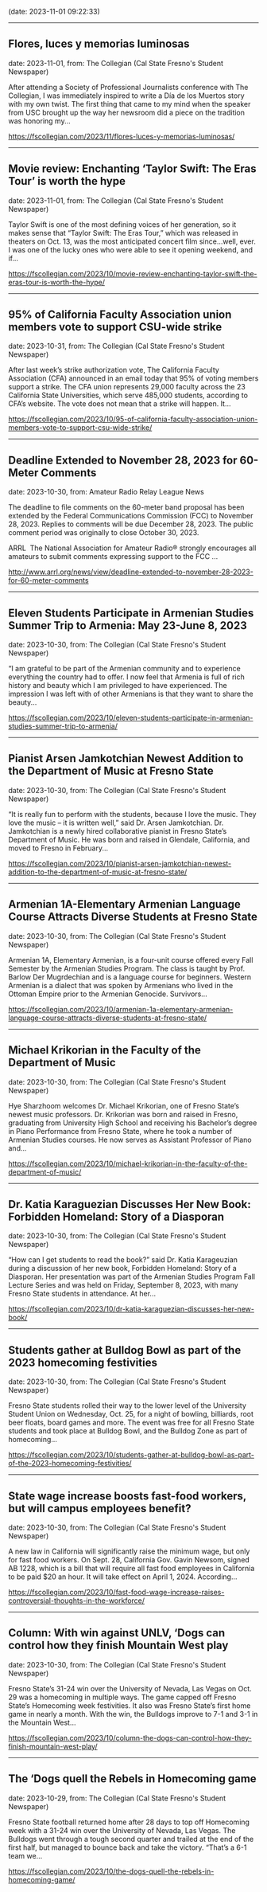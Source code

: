 
(date: 2023-11-01 09:22:33)

---

## Flores, luces y memorias luminosas

date: 2023-11-01, from: The Collegian (Cal State Fresno's Student Newspaper)

After attending a Society of Professional Journalists conference with The Collegian, I was immediately inspired to write a Día de los Muertos story with my own twist. The first thing that came to my mind when the speaker from USC brought up the way her newsroom did a piece on the tradition was honoring my... 

<https://fscollegian.com/2023/11/flores-luces-y-memorias-luminosas/>

---

## Movie review: Enchanting ‘Taylor Swift: The Eras Tour’ is worth the hype

date: 2023-11-01, from: The Collegian (Cal State Fresno's Student Newspaper)

Taylor Swift is one of the most defining voices of her generation, so it makes sense that “Taylor Swift: The Eras Tour,” which was released in theaters on Oct. 13, was the most anticipated concert film since&#8230;well, ever. I was one of the lucky ones who were able to see it opening weekend, and if... 

<https://fscollegian.com/2023/10/movie-review-enchanting-taylor-swift-the-eras-tour-is-worth-the-hype/>

---

## 95% of California Faculty Association union members vote to support CSU-wide strike

date: 2023-10-31, from: The Collegian (Cal State Fresno's Student Newspaper)

After last week&#8217;s strike authorization vote, The California Faculty Association (CFA) announced in an email today that 95% of voting members support a strike. The CFA union represents 29,000 faculty across the 23 California State Universities, which serve 485,000 students, according to CFA’s website. The vote does not mean that a strike will happen. It... 

<https://fscollegian.com/2023/10/95-of-california-faculty-association-union-members-vote-to-support-csu-wide-strike/>

---

## Deadline Extended to November 28, 2023 for 60-Meter Comments

date: 2023-10-30, from: Amateur Radio Relay League News

<p>The deadline to file comments on the 60-meter band proposal has been extended by the Federal Communications Commission (FCC) to November 28, 2023. Replies to comments will be due December 28, 2023. The public comment period was originally to close October 30, 2023.</p><p>ARRL  The National Association for Amateur Radio® strongly encourages all amateurs to submit comments expressing support to the FCC ...</p> 

<http://www.arrl.org/news/view/deadline-extended-to-november-28-2023-for-60-meter-comments>

---

## Eleven Students Participate in Armenian Studies Summer Trip to Armenia: May 23-June 8, 2023

date: 2023-10-30, from: The Collegian (Cal State Fresno's Student Newspaper)

“I am grateful to be part of the Armenian community and to experience everything the country had to offer. I now feel that Armenia is full of rich history and beauty which I am privileged to have experienced. The impression I was left with of other Armenians is that they want to share the beauty... 

<https://fscollegian.com/2023/10/eleven-students-participate-in-armenian-studies-summer-trip-to-armenia/>

---

## Pianist Arsen Jamkotchian Newest Addition to the Department of Music at Fresno State

date: 2023-10-30, from: The Collegian (Cal State Fresno's Student Newspaper)

“It is really fun to perform with the students, because I love the music. They love the music – it is written well,” said Dr. Arsen Jamkotchian. Dr. Jamkotchian is a newly hired collaborative pianist in Fresno State’s Department of Music. He was born and raised in Glendale, California, and moved to Fresno in February... 

<https://fscollegian.com/2023/10/pianist-arsen-jamkotchian-newest-addition-to-the-department-of-music-at-fresno-state/>

---

## Armenian 1A-Elementary Armenian Language Course Attracts Diverse Students at Fresno State

date: 2023-10-30, from: The Collegian (Cal State Fresno's Student Newspaper)

Armenian 1A, Elementary Armenian, is a four-unit course offered every Fall Semester by the Armenian Studies Program. The class is taught by Prof. Barlow Der Mugrdechian and is a language course for beginners. Western Armenian is a dialect that was spoken by Armenians who lived in the Ottoman Empire prior to the Armenian Genocide. Survivors... 

<https://fscollegian.com/2023/10/armenian-1a-elementary-armenian-language-course-attracts-diverse-students-at-fresno-state/>

---

## Michael Krikorian in the Faculty of the Department of Music

date: 2023-10-30, from: The Collegian (Cal State Fresno's Student Newspaper)

Hye Sharzhoom welcomes Dr. Michael Krikorian, one of Fresno State’s newest music professors. Dr. Krikorian was born and raised in Fresno, graduating from University High School and receiving his Bachelor’s degree in Piano Performance from Fresno State, where he took a number of Armenian Studies courses. He now serves as Assistant Professor of Piano and... 

<https://fscollegian.com/2023/10/michael-krikorian-in-the-faculty-of-the-department-of-music/>

---

## Dr. Katia Karaguezian Discusses Her New Book: Forbidden Homeland: Story of a Diasporan

date: 2023-10-30, from: The Collegian (Cal State Fresno's Student Newspaper)

“How can I get students to read the book?” said Dr. Katia Karageuzian during a discussion of her new book, Forbidden Homeland: Story of a Diasporan. Her presentation was part of the Armenian Studies Program Fall Lecture Series and was held on Friday, September 8, 2023, with many Fresno State students in attendance. At her... 

<https://fscollegian.com/2023/10/dr-katia-karaguezian-discusses-her-new-book/>

---

## Students gather at Bulldog Bowl as part of the 2023 homecoming festivities

date: 2023-10-30, from: The Collegian (Cal State Fresno's Student Newspaper)

Fresno State students rolled their way to the lower level of the University Student Union on Wednesday, Oct. 25, for a night of bowling, billiards, root beer floats, board games and more. The event was free for all Fresno State students and took place at Bulldog Bowl, and the Bulldog Zone as part of homecoming... 

<https://fscollegian.com/2023/10/students-gather-at-bulldog-bowl-as-part-of-the-2023-homecoming-festivities/>

---

## State wage increase boosts fast-food workers, but will campus employees benefit?

date: 2023-10-30, from: The Collegian (Cal State Fresno's Student Newspaper)

A new law in California will significantly raise the minimum wage, but only for fast food workers. On Sept. 28, California Gov. Gavin Newsom, signed AB 1228, which is a bill that will require all fast food employees in California to be paid $20 an hour. It will take effect on April 1, 2024. According... 

<https://fscollegian.com/2023/10/fast-food-wage-increase-raises-controversial-thoughts-in-the-workforce/>

---

## Column: With win against UNLV, ‘Dogs can control how they finish Mountain West play

date: 2023-10-30, from: The Collegian (Cal State Fresno's Student Newspaper)

Fresno State&#8217;s 31-24 win over the University of Nevada, Las Vegas on Oct. 29 was a homecoming in multiple ways. The game capped off Fresno State&#8217;s Homecoming week festivities. It also was Fresno State&#8217;s first home game in nearly a month. With the win, the Bulldogs improve to 7-1 and 3-1 in the Mountain West... 

<https://fscollegian.com/2023/10/column-the-dogs-can-control-how-they-finish-mountain-west-play/>

---

## The ‘Dogs quell the Rebels in Homecoming game

date: 2023-10-29, from: The Collegian (Cal State Fresno's Student Newspaper)

Fresno State football returned home after 28 days to top off Homecoming week with a 31-24 win over the University of Nevada, Las Vegas. The Bulldogs went through a tough second quarter and trailed at the end of the first half, but managed to bounce back and take the victory. “That’s a 6-1 team we... 

<https://fscollegian.com/2023/10/the-dogs-quell-the-rebels-in-homecoming-game/>

